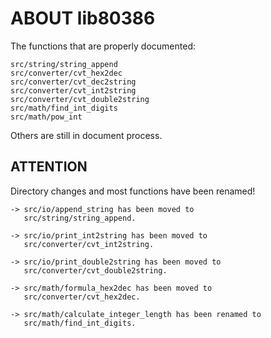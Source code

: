 # ABOUT lib80386

The functions that are properly documented:

    src/string/string_append
    src/converter/cvt_hex2dec
    src/converter/cvt_dec2string
    src/converter/cvt_int2string
    src/converter/cvt_double2string
    src/math/find_int_digits
    src/math/pow_int

Others are still in document process.

## ATTENTION

Directory changes and most functions have been renamed!

    -> src/io/append_string has been moved to
       src/string/string_append.

    -> src/io/print_int2string has been moved to
       src/converter/cvt_int2string.

    -> src/io/print_double2string has been moved to
       src/converter/cvt_double2string.

    -> src/math/formula_hex2dec has been moved to
       src/converter/cvt_hex2dec.

    -> src/math/calculate_integer_length has been renamed to
       src/math/find_int_digits.
